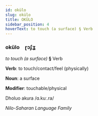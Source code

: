 ```yaml
---
id: okülo
slug: okülo
title: OKÜLO
sidebar_position: 4
hoverText: to touch (a surface) § Verb
---
```


### okülo&emsp;<span kind="abugida">ɽɔʄʓ</span>

*to touch (a surface)* **§** Verb

**Verb**: to touch/contact/feel (physically)

**Noun**: a surface

**Modifier**: touchable/physical

Dholuo akura /ɑ.kuː.ra/

*Nilo-Saharan Language Family*